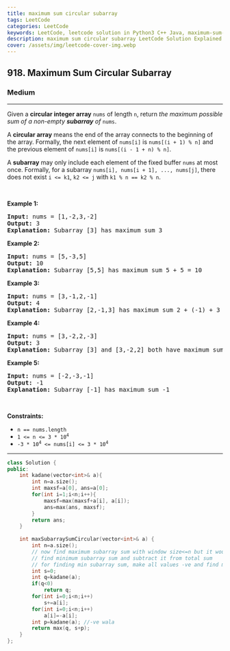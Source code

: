 ```yaml
---
title: maximum sum circular subarray
tags: LeetCode
categories: LeetCode
keywords: LeetCode, leetcode solution in Python3 C++ Java, maximum-sum-circular-subarray solution
description: maximum sum circular subarray LeetCode Solution Explained
cover: /assets/img/leetcode-cover-img.webp
---
```





<h2>918. Maximum Sum Circular Subarray</h2><h3>Medium</h3><hr><div><p>Given a <strong>circular integer array</strong> <code>nums</code> of length <code>n</code>, return <em>the maximum possible sum of a non-empty <strong>subarray</strong> of </em><code>nums</code>.</p>

<p>A <strong>circular array</strong> means the end of the array connects to the beginning of the array. Formally, the next element of <code>nums[i]</code> is <code>nums[(i + 1) % n]</code> and the previous element of <code>nums[i]</code> is <code>nums[(i - 1 + n) % n]</code>.</p>

<p>A <strong>subarray</strong> may only include each element of the fixed buffer <code>nums</code> at most once. Formally, for a subarray <code>nums[i], nums[i + 1], ..., nums[j]</code>, there does not exist <code>i &lt;= k1</code>, <code>k2 &lt;= j</code> with <code>k1 % n == k2 % n</code>.</p>

<p>&nbsp;</p>
<p><strong>Example 1:</strong></p>

<pre><strong>Input:</strong> nums = [1,-2,3,-2]
<strong>Output:</strong> 3
<strong>Explanation:</strong> Subarray [3] has maximum sum 3
</pre>

<p><strong>Example 2:</strong></p>

<pre><strong>Input:</strong> nums = [5,-3,5]
<strong>Output:</strong> 10
<strong>Explanation:</strong> Subarray [5,5] has maximum sum 5 + 5 = 10
</pre>

<p><strong>Example 3:</strong></p>

<pre><strong>Input:</strong> nums = [3,-1,2,-1]
<strong>Output:</strong> 4
<strong>Explanation:</strong> Subarray [2,-1,3] has maximum sum 2 + (-1) + 3 = 4
</pre>

<p><strong>Example 4:</strong></p>

<pre><strong>Input:</strong> nums = [3,-2,2,-3]
<strong>Output:</strong> 3
<strong>Explanation:</strong> Subarray [3] and [3,-2,2] both have maximum sum 3
</pre>

<p><strong>Example 5:</strong></p>

<pre><strong>Input:</strong> nums = [-2,-3,-1]
<strong>Output:</strong> -1
<strong>Explanation:</strong> Subarray [-1] has maximum sum -1
</pre>

<p>&nbsp;</p>
<p><strong>Constraints:</strong></p>

<ul>
	<li><code>n == nums.length</code></li>
	<li><code>1 &lt;= n &lt;= 3 * 10<sup>4</sup></code></li>
	<li><code>-3 * 10<sup>4</sup> &lt;= nums[i] &lt;= 3 * 10<sup>4</sup></code></li>
</ul>
</div>

---




```cpp
class Solution {
public:
    int kadane(vector<int>& a){
        int n=a.size();
        int maxsf=a[0], ans=a[0];
        for(int i=1;i<n;i++){
            maxsf=max(maxsf+a[i], a[i]);
            ans=max(ans, maxsf);
        }
        return ans;
    }
    
    int maxSubarraySumCircular(vector<int>& a) {
        int n=a.size();
        // now find maximum subarray sum with window size<=n but it would be too hard
        // find minimum subarray sum and subtract it from total sum
        // for finding min subarray sum, make all values -ve and find max subarray sum
        int s=0;
        int q=kadane(a);
        if(q<0)
            return q;
        for(int i=0;i<n;i++)
            s+=a[i];
        for(int i=0;i<n;i++)
            a[i]=-a[i];
        int p=kadane(a); //-ve wala 
        return max(q, s+p);
    }
};
```
